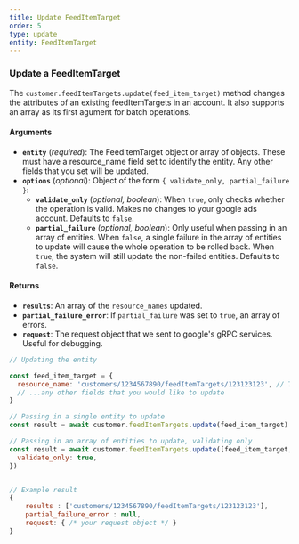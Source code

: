 ```yaml
---
title: Update FeedItemTarget
order: 5
type: update
entity: FeedItemTarget
---
```


### Update a FeedItemTarget

The `customer.feedItemTargets.update(feed_item_target)` method changes the attributes of an existing feedItemTargets in an account. It also supports an array as its first agument for batch operations.

#### Arguments

- **`entity`** (_required_): The FeedItemTarget object or array of objects. These must have a resource_name field set to identify the entity. Any other fields that you set will be updated.
- **`options`** (_optional_): Object of the form `{ validate_only, partial_failure }`:
  - **`validate_only`** (_optional, boolean_): When `true`, only checks whether the operation is valid. Makes no changes to your google ads account. Defaults to `false`.
  - **`partial_failure`** (_optional, boolean_): Only useful when passing in an array of entities. When `false`, a single failure in the array of entities to update will cause the whole operation to be rolled back. When `true`, the system will still update the non-failed entities. Defaults to `false`.

#### Returns

- **`results`**: An array of the `resource_names` updated.
- **`partial_failure_error`**: If `partial_failure` was set to `true`, an array of errors.
- **`request`**: The request object that we sent to google's gRPC services. Useful for debugging.

```javascript
// Updating the entity

const feed_item_target = {
  resource_name: 'customers/1234567890/feedItemTargets/123123123', // The resource_name is required
  // ...any other fields that you would like to update
}

// Passing in a single entity to update
const result = await customer.feedItemTargets.update(feed_item_target)

// Passing in an array of entities to update, validating only
const result = await customer.feedItemTargets.update([feed_item_target, other_feed_item_target], {
  validate_only: true,
})
```

```javascript

// Example result
{
	results : ['customers/1234567890/feedItemTargets/123123123'],
	partial_failure_error : null,
	request: { /* your request object */ }
}

```
